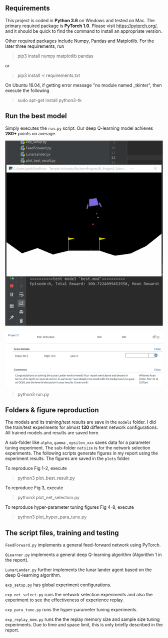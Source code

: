 Requirements
------------

This project is coded in **Python 3.6** on Windows and tested on Mac. The primary required package is **PyTorch 1.0**. Please visit https://pytorch.org/, and it should be quick to find the command to install an appropriate version.


Other required packages include Numpy, Pandas and Matplotlib. For the later three requirements, run

>pip3 install numpy matplotlib pandas

or

>pip3 install -r requirements.txt

On Ubuntu 16.04, if getting error message "no module named _tkinter", then execute the following

>sudo apt-get install python3-tk

Run the best model
------------

Simply executes the `run.py` script. Our deep Q-learning model achieves **280+** points on average.

![Best Model Demo](demo.gif)

![Feedback](feedback.png)

>python3 run.py

Folders & figure reproduction
------------

The models and its training/test results are save in the `models` folder. I did the train/test experiments for almost **130** different network configurations. All trained models and results are saved here.

A sub-folder like `alpha`, `gamma` , `epsilon_xxx` saves data for a parameter tuning experiment. The sub-folder `netsize` is for the network selection experiments. The following scripts generate figures in my report using the experiment results. The figures are saved in the `plots` folder.

To reproduce Fig 1-2, execute 

>python3 plot_best_result.py

To reproduce Fig 3, execute

>python3 plot_net_selection.py

To reproduce hyper-parameter tuning figures Fig 4-8, execute

>python3 plot_hyper_para_tune.py

The script files, training and testing
------------

`FeedForward.py` implements a general feed-forward network using PyTorch. 

`QLearner.py` implements a general deep Q-learning algorithm (Algorithm 1 in the report). 

`LunarLander.py` further implements the lunar lander agent based on the deep Q-learning algorithm.

`exp_setup.py` has global experiment configurations.

`exp_net_select.py` runs the network selection experiments and also the experiment to see the effectiveness of experience replay.

`exp_para_tune.py` runs the hyper-parameter tuning experiments.

`exp_replay_mem.py` runs the the replay memory size and sample size tuning experiments. Due to time and space limit, this is only briefly described in the report.
